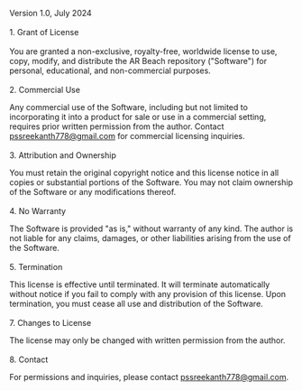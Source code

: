 Version 1.0, July 2024<br/><br/>1. Grant of License
<br/><br/>
You are granted a non-exclusive, royalty-free, worldwide license to use, copy, modify, and distribute the AR Beach repository ("Software") for personal, educational, and non-commercial purposes.
<br/><br/>2. Commercial Use <br/>

Any commercial use of the Software, including but not limited to incorporating it into a product for sale or use in a commercial setting, requires prior written permission from the author. Contact pssreekanth778@gmail.com for commercial licensing inquiries.
<br/><br/>3. Attribution and Ownership<br/>

You must retain the original copyright notice and this license notice in all copies or substantial portions of the Software. You may not claim ownership of the Software or any modifications thereof.
<br/><br/>4. No Warranty<br/>

The Software is provided "as is," without warranty of any kind. The author is not liable for any claims, damages, or other liabilities arising from the use of the Software.
<br/><br/>5. Termination<br/>

This license is effective until terminated. It will terminate automatically without notice if you fail to comply with any provision of this license. Upon termination, you must cease all use and distribution of the Software.
<br/><br/>
7. Changes to License<br/>

The license may only be changed with written permission from the author.<br/><br/>
8. Contact<br/>

For permissions and inquiries, please contact pssreekanth778@gmail.com.
